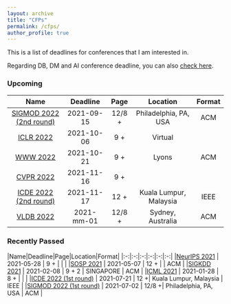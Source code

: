```yaml
---
layout: archive
title: "CFPs"
permalink: /cfps/
author_profile: true
---
```




This is a list of deadlines for conferences that I am interested in.

Regarding DB, DM and AI conference deadline, you can also [check here](https://cddl.lihui.info/?sub=DM,DB,IR,AI,ML).

### Upcoming

|Name|Deadline|Page|Location|Format|
|:-:|:-:|:-:|:-:|:-:|
|[SIGMOD 2022 (2nd round)](https://2022.sigmod.org/calls_papers_important_dates.shtml)   | 2021-09-15  | 12/8 +|    Philadelphia, PA, USA           | ACM   |
|[ICLR 2022](https://iclr.cc/Conferences/2022/Dates)   | 2021-10-06  | 9 +|    Virtual         |   |
|[WWW 2022](https://www2022.thewebconf.org/)   | 2021-10-21  | 9 +|    Lyons         |  ACM |
|[CVPR 2022](http://cvpr2022.thecvf.com/)   | 2021-11-16  | 9 +|             |   |
|[ICDE 2022 (2nd round)](https://icde2022.ieeecomputer.my/important-dates/)   | 2021-11-17  | 12 +|    Kuala Lumpur, Malaysia         | IEEE   |
|[VLDB 2022](https://vldb.org/2022/)                            | 2021-mm-01                | 12/8 +  |  Sydney, Australia        | ACM    |


### Recently Passed

|Name|Deadline|Page|Location|Format|
|:-:|:-:|:-:|:-:|:-:|:-:|
|[NeurIPS 2021](https://nips.cc/) | 2021-05-28                | 9 +  |     |   |
|[SOSP 2021](https://sosp2021.mpi-sws.org/) | 2021-05-07                | 12 +  |     | ACM  |
|[SIGKDD 2021](https://www.kdd.org/kdd2021/calls/view/call-for-research-track-papers) | 2021-02-08                | 9 + 2 | SINGAPORE     | ACM |
|[ICML 2021](https://icml.cc/Conferences/2021/Dates) | 2021-01-28                | 8 +  |     |   |
|[ICDE 2022 (1st round)](https://icde2022.ieeecomputer.my/important-dates/)   | 2021-07-21  | 12 +|    Kuala Lumpur, Malaysia           | IEEE   |
|[SIGMOD 2022 (1st round)](https://2022.sigmod.org/calls_papers_important_dates.shtml)   | 2021-07-02  | 12/8 +|    Philadelphia, PA, USA           | ACM   |
